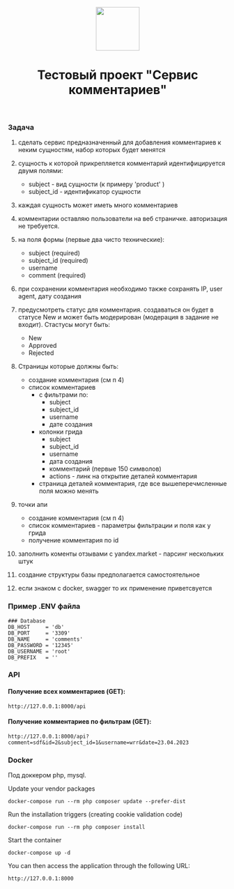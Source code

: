 <p align="center">
    <a href="https://github.com/yiisoft" target="_blank">
        <img src="https://avatars0.githubusercontent.com/u/993323" height="100px">
    </a>
    <h1 align="center">Тестовый проект "Сервис комментариев"</h1>
    <br>
</p>

### Задача

1. сделать сервис предназначенный для добавления комментариев к неким сущностям, набор которых будет менятся
2. сущность к которой прикрепляется комментарий идентифицируется двумя полями:
   - subject - вид сущности (к примеру 'product' )
   - subject_id - идентификатор сущности
3. каждая сущность может иметь много комментариев
3. комментарии оставляю пользователи на веб страничке. авторизация не требуется.
4. на поля формы (первые два чисто технические):
   - subject    (required)
   - subject_id (required)
   - username
   - comment    (required)
5. при сохранении комментария необходимо также сохранять IP, user agent, дату создания
6. предусмотреть статус для комментария. создаваться он будет в статусе New и может быть модерирован (модерация в задание не входит).  Стастусы могут быть:
   - New
   - Approved
   - Rejected
7. Страницы которые должны быть:
   - создание комментария (см п 4)
   - список комментариев
      - с фильтрами по:
         - subject
         - subject_id
         - username
         - дате создания
      - колонки грида
         - subject
         - subject_id
         - username
         - дата создания
         - комментарий (первые 150 символов)
         - actions - линк на открытие деталей комментария
      - страница деталей комментария, где все вышеперечмсленные поля можно менять
8. точки апи
   - создание комментария (см п 4)
   - список комментариев - параметры фильтрации и поля как у грида
   - получение комментария по id
9. заполнить коменты отзывами с yandex.market - парсинг нескольких штук

10. создание структуры базы предполагается самостоятельное
11. если знаком с docker, swagger то их применение приветсвуется


### Пример .ENV файла
```
### Database
DB_HOST     = 'db'
DB_PORT     = '3309'
DB_NAME     = 'comments'
DB_PASSWORD = '12345'
DB_USERNAME = 'root'
DB_PREFIX   = ''
```

### API

#### Получение всех комментариев (GET):
```http://127.0.0.1:8000/api```

#### Получение комментариев по фильтрам (GET):

```http://127.0.0.1:8000/api?comment=sdf&id=2&subject_id=1&username=wrr&date=23.04.2023```


### Docker
Под доккером php, mysql.

Update your vendor packages

    docker-compose run --rm php composer update --prefer-dist
    
Run the installation triggers (creating cookie validation code)

    docker-compose run --rm php composer install    
    
Start the container

    docker-compose up -d
    
You can then access the application through the following URL:

    http://127.0.0.1:8000

